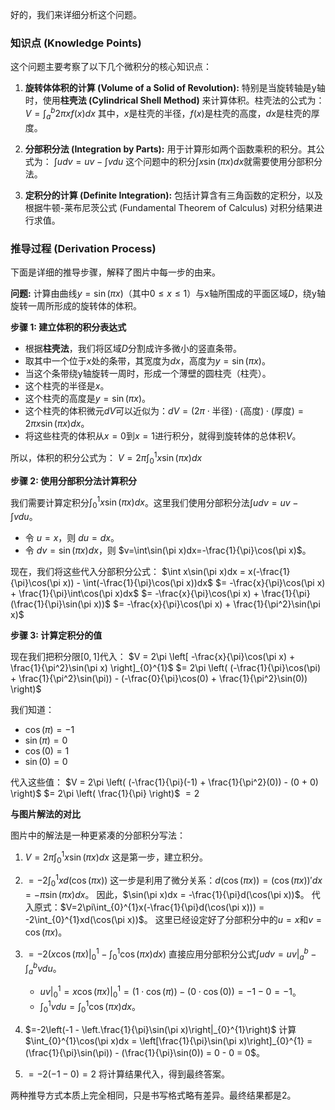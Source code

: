 好的，我们来详细分析这个问题。

### 知识点 (Knowledge Points)

这个问题主要考察了以下几个微积分的核心知识点：

1.  **旋转体体积的计算 (Volume of a Solid of Revolution):** 特别是当旋转轴是y轴时，使用**柱壳法 (Cylindrical Shell Method)** 来计算体积。柱壳法的公式为：
    $V=\int_{a}^{b}2\pi xf(x)dx$
    其中，$x$是柱壳的半径，$f(x)$是柱壳的高度，$dx$是柱壳的厚度。

2.  **分部积分法 (Integration by Parts):** 用于计算形如两个函数乘积的积分。其公式为：
    $\int udv=uv-\int vdu$
    这个问题中的积分$\int x\sin(\pi x)dx$就需要使用分部积分法。

3.  **定积分的计算 (Definite Integration):** 包括计算含有三角函数的定积分，以及根据牛顿-莱布尼茨公式 (Fundamental Theorem of Calculus) 对积分结果进行求值。

### 推导过程 (Derivation Process)

下面是详细的推导步骤，解释了图片中每一步的由来。

**问题:** 计算由曲线$y=\sin(\pi x)$（其中$0\le x\le 1$）与x轴所围成的平面区域$D$，绕y轴旋转一周所形成的旋转体的体积。

**步骤 1: 建立体积的积分表达式**

*   根据**柱壳法**，我们将区域$D$分割成许多微小的竖直条带。
*   取其中一个位于$x$处的条带，其宽度为$dx$，高度为$y=\sin(\pi x)$。
*   当这个条带绕y轴旋转一周时，形成一个薄壁的圆柱壳（柱壳）。
*   这个柱壳的半径是$x$。
*   这个柱壳的高度是$y=\sin(\pi x)$。
*   这个柱壳的体积微元$dV$可以近似为：$dV=(2\pi \cdot \text{半径}) \cdot (\text{高度}) \cdot (\text{厚度}) = 2\pi x \sin(\pi x) dx$。
*   将这些柱壳的体积从$x=0$到$x=1$进行积分，就得到旋转体的总体积$V$。

所以，体积的积分公式为：
$V=2\pi\int_{0}^{1}x\sin(\pi x)dx$

**步骤 2: 使用分部积分法计算积分**

我们需要计算定积分$\int_{0}^{1}x\sin(\pi x)dx$。这里我们使用分部积分法$\int udv=uv-\int vdu$。

*   令 $u=x$，则 $du=dx$。
*   令 $dv=\sin(\pi x)dx$，则 $v=\int\sin(\pi x)dx=-\frac{1}{\pi}\cos(\pi x)$。

现在，我们将这些代入分部积分公式：
$\int x\sin(\pi x)dx = x(-\frac{1}{\pi}\cos(\pi x)) - \int(-\frac{1}{\pi}\cos(\pi x))dx$
$= -\frac{x}{\pi}\cos(\pi x) + \frac{1}{\pi}\int\cos(\pi x)dx$
$= -\frac{x}{\pi}\cos(\pi x) + \frac{1}{\pi}(\frac{1}{\pi}\sin(\pi x))$
$= -\frac{x}{\pi}\cos(\pi x) + \frac{1}{\pi^2}\sin(\pi x)$

**步骤 3: 计算定积分的值**

现在我们把积分限$[0, 1]$代入：
$V = 2\pi \left[ -\frac{x}{\pi}\cos(\pi x) + \frac{1}{\pi^2}\sin(\pi x) \right]_{0}^{1}$
$= 2\pi \left( (-\frac{1}{\pi}\cos(\pi) + \frac{1}{\pi^2}\sin(\pi)) - (-\frac{0}{\pi}\cos(0) + \frac{1}{\pi^2}\sin(0)) \right)$

我们知道：
*   $\cos(\pi)=-1$
*   $\sin(\pi)=0$
*   $\cos(0)=1$
*   $\sin(0)=0$

代入这些值：
$V = 2\pi \left( (-\frac{1}{\pi}(-1) + \frac{1}{\pi^2}(0)) - (0 + 0) \right)$
$= 2\pi \left( \frac{1}{\pi} \right)$
$= 2$

**与图片解法的对比**

图片中的解法是一种更紧凑的分部积分写法：

1.  $V=2\pi\int_{0}^{1}x\sin(\pi x)dx$
    这是第一步，建立积分。

2.  $=-2\int_{0}^{1}xd(\cos(\pi x))$
    这一步是利用了微分关系：$d(\cos(\pi x)) = (\cos(\pi x))'dx = -\pi\sin(\pi x)dx$。
    因此，$\sin(\pi x)dx = -\frac{1}{\pi}d(\cos(\pi x))$。
    代入原式：$V=2\pi\int_{0}^{1}x(-\frac{1}{\pi}d(\cos(\pi x))) = -2\int_{0}^{1}xd(\cos(\pi x))$。
    这里已经设定好了分部积分中的$u=x$和$v=\cos(\pi x)$。

3.  $=-2\left(\left.x\cos(\pi x)\right|_{0}^{1} - \int_{0}^{1}\cos(\pi x)dx\right)$
    直接应用分部积分公式$\int udv = \left.uv\right|_a^b - \int_a^b vdu$。
    *   $\left.uv\right|_{0}^{1} = \left.x\cos(\pi x)\right|_{0}^{1} = (1\cdot\cos(\pi)) - (0\cdot\cos(0)) = -1 - 0 = -1$。
    *   $\int_{0}^{1}vdu = \int_{0}^{1}\cos(\pi x)dx$。

4.  $=-2\left(-1 - \left.\frac{1}{\pi}\sin(\pi x)\right|_{0}^{1}\right)$
    计算$\int_{0}^{1}\cos(\pi x)dx = \left[\frac{1}{\pi}\sin(\pi x)\right]_{0}^{1} = (\frac{1}{\pi}\sin(\pi)) - (\frac{1}{\pi}\sin(0)) = 0 - 0 = 0$。

5.  $=-2(-1-0) = 2$
    将计算结果代入，得到最终答案。

两种推导方式本质上完全相同，只是书写格式略有差异。最终结果都是$2$。